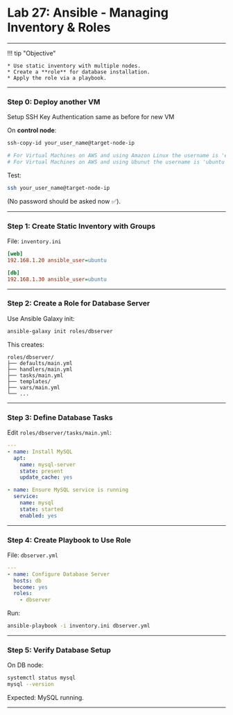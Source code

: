 # Lab 27: Ansible - Managing Inventory & Roles

---

!!! tip "Objective"

    * Use static inventory with multiple nodes.
    * Create a **role** for database installation.
    * Apply the role via a playbook.

---
### Step 0: Deploy another VM

Setup SSH Key Authentication same as before for new VM

On **control node**:

```bash
ssh-copy-id your_user_name@target-node-ip

# For Virtual Machines on AWS and using Amazon Linux the username is 'ec2-user`
# For Virtual Machines on AWS and using Ubunut the username is 'ubuntu'
```

Test:

```bash
ssh your_user_name@target-node-ip
```

(No password should be asked now ✅).

---

### Step 1: Create Static Inventory with Groups

File: `inventory.ini`

```ini
[web]
192.168.1.20 ansible_user=ubuntu

[db]
192.168.1.30 ansible_user=ubuntu
```

---

### Step 2: Create a Role for Database Server

Use Ansible Galaxy init:

```bash
ansible-galaxy init roles/dbserver
```

This creates:

```
roles/dbserver/
├── defaults/main.yml
├── handlers/main.yml
├── tasks/main.yml
├── templates/
├── vars/main.yml
└── ...
```

---

### Step 3: Define Database Tasks

Edit `roles/dbserver/tasks/main.yml`:

```yaml
---
- name: Install MySQL
  apt:
    name: mysql-server
    state: present
    update_cache: yes

- name: Ensure MySQL service is running
  service:
    name: mysql
    state: started
    enabled: yes
```

---

### Step 4: Create Playbook to Use Role

File: `dbserver.yml`

```yaml
---
- name: Configure Database Server
  hosts: db
  become: yes
  roles:
    - dbserver
```

Run:

```bash
ansible-playbook -i inventory.ini dbserver.yml
```

---

### Step 5: Verify Database Setup

On DB node:

```bash
systemctl status mysql
mysql --version
```

Expected: MySQL running.

---

